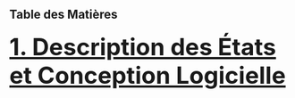 ## Table des Matières


<h4><a href="https://github.com/abderrazekbhr/Projet-PLT/tree/main/rapport/Description%20et%20conception%20des%20%C3%A9tats" style="font-size:3em;text-decoration:underline;"> 1. Description des États et Conception Logicielle</a></h4>
